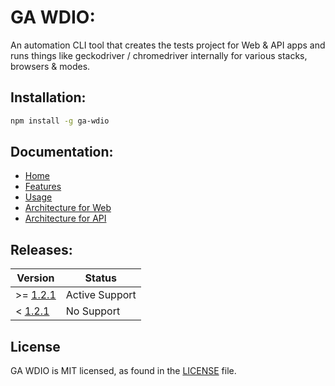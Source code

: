# GA WDIO:

An automation CLI tool that creates the tests project for Web & API apps and runs things like geckodriver / chromedriver internally for various stacks, browsers & modes.

## Installation:

```sh
npm install -g ga-wdio
```

## Documentation:

- [Home](https://github.com/GeekyAnts/ga-wdio/wiki)
- [Features](https://github.com/GeekyAnts/ga-wdio/wiki/Features)
- [Usage](https://github.com/GeekyAnts/ga-wdio/wiki/Usage)
- [Architecture for Web](https://github.com/GeekyAnts/ga-wdio/wiki/Web-Architecture)
- [Architecture for API](https://github.com/GeekyAnts/ga-wdio/wiki/API-Architecture)

## Releases:

| Version | Status | 
|--- | --- |
| >= [1.2.1](https://github.com/GeekyAnts/ga-wdio/releases/tag/v1.2.1) | Active Support |
| < [1.2.1](https://github.com/GeekyAnts/ga-wdio/releases/tag/v1.2.0) | No Support |

## License

GA WDIO is MIT licensed, as found in the [LICENSE](https://github.com/GeekyAnts/ga-wdio/blob/feature/mobile/LICENSE.MD) file.
